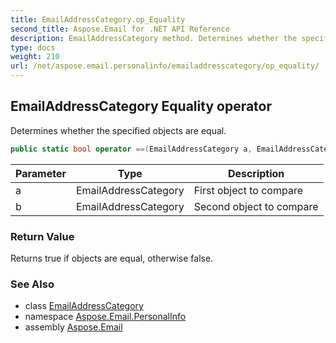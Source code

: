```yaml
---
title: EmailAddressCategory.op_Equality
second_title: Aspose.Email for .NET API Reference
description: EmailAddressCategory method. Determines whether the specified objects are equal
type: docs
weight: 210
url: /net/aspose.email.personalinfo/emailaddresscategory/op_equality/
---
```

## EmailAddressCategory Equality operator

Determines whether the specified objects are equal.

```csharp
public static bool operator ==(EmailAddressCategory a, EmailAddressCategory b)
```

| Parameter | Type | Description |
| --- | --- | --- |
| a | EmailAddressCategory | First object to compare |
| b | EmailAddressCategory | Second object to compare |

### Return Value

Returns true if objects are equal, otherwise false.

### See Also

* class [EmailAddressCategory](../)
* namespace [Aspose.Email.PersonalInfo](../../emailaddresscategory/)
* assembly [Aspose.Email](../../../)


